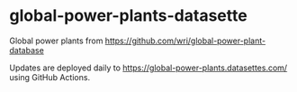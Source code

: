 # global-power-plants-datasette

Global power plants from https://github.com/wri/global-power-plant-database

Updates are deployed daily to https://global-power-plants.datasettes.com/ using GitHub Actions.
